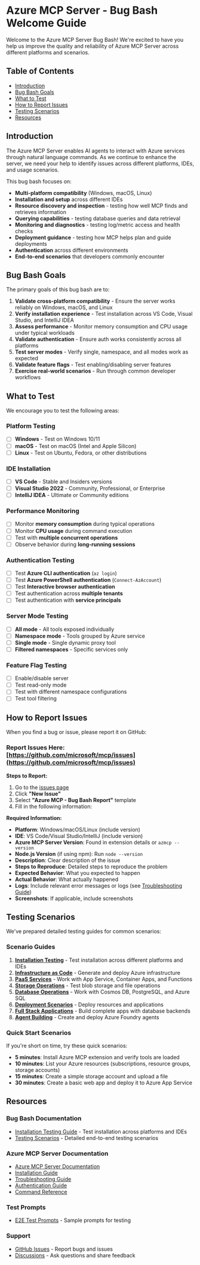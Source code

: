 # Azure MCP Server - Bug Bash Welcome Guide

Welcome to the Azure MCP Server Bug Bash! We're excited to have you help us improve the quality and reliability of Azure MCP Server across different platforms and scenarios.

## Table of Contents

- [Introduction](#introduction)
- [Bug Bash Goals](#bug-bash-goals)
- [What to Test](#what-to-test)
- [How to Report Issues](#how-to-report-issues)
- [Testing Scenarios](#testing-scenarios)
- [Resources](#resources)

## Introduction

The Azure MCP Server enables AI agents to interact with Azure services through natural language commands. As we continue to enhance the server, we need your help to identify issues across different platforms, IDEs, and usage scenarios.

This bug bash focuses on:
- **Multi-platform compatibility** (Windows, macOS, Linux)
- **Installation and setup** across different IDEs
- **Resource discovery and inspection** - testing how well MCP finds and retrieves information
- **Querying capabilities** - testing database queries and data retrieval
- **Monitoring and diagnostics** - testing log/metric access and health checks
- **Deployment guidance** - testing how MCP helps plan and guide deployments
- **Authentication** across different environments
- **End-to-end scenarios** that developers commonly encounter

## Bug Bash Goals

The primary goals of this bug bash are to:

1. **Validate cross-platform compatibility** - Ensure the server works reliably on Windows, macOS, and Linux
2. **Verify installation experience** - Test installation across VS Code, Visual Studio, and IntelliJ IDEA
3. **Assess performance** - Monitor memory consumption and CPU usage under typical workloads
4. **Validate authentication** - Ensure auth works consistently across all platforms
5. **Test server modes** - Verify single, namespace, and all modes work as expected
6. **Validate feature flags** - Test enabling/disabling server features
7. **Exercise real-world scenarios** - Run through common developer workflows

## What to Test

We encourage you to test the following areas:

### Platform Testing
- [ ] **Windows** - Test on Windows 10/11
- [ ] **macOS** - Test on macOS (Intel and Apple Silicon)
- [ ] **Linux** - Test on Ubuntu, Fedora, or other distributions

### IDE Installation
- [ ] **VS Code** - Stable and Insiders versions
- [ ] **Visual Studio 2022** - Community, Professional, or Enterprise
- [ ] **IntelliJ IDEA** - Ultimate or Community editions

### Performance Monitoring
- [ ] Monitor **memory consumption** during typical operations
- [ ] Monitor **CPU usage** during command execution
- [ ] Test with **multiple concurrent operations**
- [ ] Observe behavior during **long-running sessions**

### Authentication Testing
- [ ] Test **Azure CLI authentication** (`az login`)
- [ ] Test **Azure PowerShell authentication** (`Connect-AzAccount`)
- [ ] Test **Interactive browser authentication**
- [ ] Test authentication across **multiple tenants**
- [ ] Test authentication with **service principals**

### Server Mode Testing
- [ ] **All mode** - All tools exposed individually
- [ ] **Namespace mode** - Tools grouped by Azure service
- [ ] **Single mode** - Single dynamic proxy tool
- [ ] **Filtered namespaces** - Specific services only

### Feature Flag Testing
- [ ] Enable/disable server
- [ ] Test read-only mode
- [ ] Test with different namespace configurations
- [ ] Test tool filtering

## How to Report Issues

When you find a bug or issue, please report it on GitHub:

### Report Issues Here: [https://github.com/microsoft/mcp/issues](https://github.com/microsoft/mcp/issues)

**Steps to Report:**

1. Go to the [issues page](https://github.com/microsoft/mcp/issues)
2. Click **"New Issue"**
3. Select **"Azure MCP - Bug Bash Report"** template
4. Fill in the following information:

**Required Information:**
- **Platform**: Windows/macOS/Linux (include version)
- **IDE**: VS Code/Visual Studio/IntelliJ (include version)
- **Azure MCP Server Version**: Found in extension details or `azmcp --version`
- **Node.js Version** (if using npm): Run `node --version`
- **Description**: Clear description of the issue
- **Steps to Reproduce**: Detailed steps to reproduce the problem
- **Expected Behavior**: What you expected to happen
- **Actual Behavior**: What actually happened
- **Logs**: Include relevant error messages or logs (see [Troubleshooting Guide](https://github.com/microsoft/mcp/blob/main/servers/Azure.Mcp.Server/TROUBLESHOOTING.md#logging-and-diagnostics))
- **Screenshots**: If applicable, include screenshots

## Testing Scenarios

We've prepared detailed testing guides for common scenarios:

### Scenario Guides

1. **[Installation Testing](installation-testing.md)** - Test installation across different platforms and IDEs
2. **[Infrastructure as Code](scenarios/infra-as-code.md)** - Generate and deploy Azure infrastructure
3. **[PaaS Services](scenarios/paas-services.md)** - Work with App Service, Container Apps, and Functions
4. **[Storage Operations](scenarios/storage-operations.md)** - Test blob storage and file operations
5. **[Database Operations](scenarios/database-operations.md)** - Work with Cosmos DB, PostgreSQL, and Azure SQL
6. **[Deployment Scenarios](scenarios/deployment.md)** - Deploy resources and applications
7. **[Full Stack Applications](scenarios/full-stack-apps.md)** - Build complete apps with database backends
9. **[Agent Building](scenarios/agent-building.md)** - Create and deploy Azure Foundry agents

### Quick Start Scenarios

If you're short on time, try these quick scenarios:

- **5 minutes**: Install Azure MCP extension and verify tools are loaded
- **10 minutes**: List your Azure resources (subscriptions, resource groups, storage accounts)
- **15 minutes**: Create a simple storage account and upload a file
- **30 minutes**: Create a basic web app and deploy it to Azure App Service

## Resources

### Bug Bash Documentation
- [Installation Testing Guide](installation-testing.md) - Test installation across platforms and IDEs
- [Testing Scenarios](scenarios/) - Detailed end-to-end testing scenarios

### Azure MCP Server Documentation
- [Azure MCP Server Documentation](https://learn.microsoft.com/azure/developer/azure-mcp-server/)
- [Installation Guide](https://github.com/microsoft/mcp/blob/main/servers/Azure.Mcp.Server/README.md#installation)
- [Troubleshooting Guide](https://github.com/microsoft/mcp/blob/main/servers/Azure.Mcp.Server/TROUBLESHOOTING.md)
- [Authentication Guide](https://github.com/microsoft/mcp/blob/main/docs/Authentication.md)
- [Command Reference](https://github.com/microsoft/mcp/blob/main/servers/Azure.Mcp.Server/docs/azmcp-commands.md)

### Test Prompts
- [E2E Test Prompts](https://github.com/microsoft/mcp/blob/main/servers/Azure.Mcp.Server/docs/e2eTestPrompts.md) - Sample prompts for testing

### Support
- [GitHub Issues](https://github.com/microsoft/mcp/issues) - Report bugs and issues
- [Discussions](https://github.com/microsoft/mcp/discussions) - Ask questions and share feedback